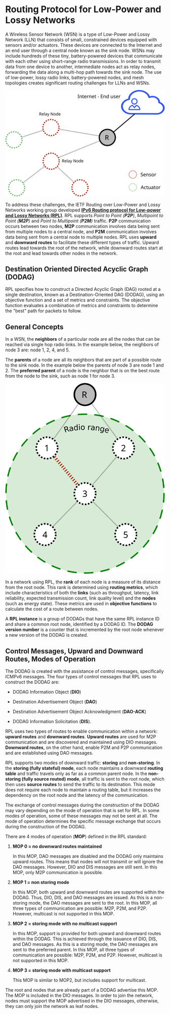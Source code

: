 # Routing Protocol for Low-Power and Lossy Networks

A Wireless Sensor Network (WSN) is a type of Low-Power and Lossy Network (LLN) 
that consists of small, constrained devices equipped with sensors and/or actuators. 
These devices are connected to the Internet and an end user through a central node 
known as the sink node. 
WSNs may include hundreds of these tiny, battery-powered devices that communicate 
with each other using short-range radio transmissions. 
In order to transmit data from one device to another, intermediate nodes act as relay nodes, 
forwarding the data along a multi-hop path towards the sink node. 
The use of low-power, lossy radio links, battery-powered nodes, 
and mesh topologies creates significant routing challenges for LLNs and WSNs.

![Empty RPL network](assets/rpl_intro/rpl_intro2.svg)

To address these challenges, the IETF Routing over Low-Power and Lossy Networks working group developed 
[**IPv6 Routing protocol for Low-power and Lossy Networks (RPL)**](https://datatracker.ietf.org/doc/html/rfc6550). RPL supports *Point to Point (**P2P**)*, *Multipoint to Point (**M2P**)* and *Point to Multipoint (**P2M**)* traffic. 
**P2P** communication occurs between two nodes, **M2P** communication involves 
data being sent from multiple nodes to a central node, and **P2M** communication 
involves data being sent from a central node to multiple nodes. RPL uses **upward** 
and **downward routes** to facilitate these different types of traffic. Upward routes 
lead towards the root of the network, while downward routes start at the root and lead 
towards other nodes in the network.

## Destination Oriented Directed Acyclic Graph (DODAG)

RPL specifies how to construct a Directed Acyclic Graph (DAG) rooted at a single destination, 
known as a Destination-Oriented DAG (DODAG), using an objective function and a set of metrics and constraints. 
The objective function evaluates a combination of metrics and constraints to determine 
the "best" path for packets to follow.

## General Concepts ##

In a WSN, the **neighbors** of a particular node are all the nodes that can be reached via single hop radio links.
In the example below, the neighbors of node 3 are: node 1, 2, 4, and 5. 

The **parents** of a node are all its neighbors that are part of a possible route to the sink node. 
In the example below the parents of node 3 are node 1 and 2. The **preferred parent** 
of a node is the neighbor that is on the best route from the node to the sink, such as node 1 for node 3.  

![Empty RPL network](assets/rpl_intro/rpl_intro1.svg)

In a network using RPL, the **rank** of each node is a measure of its distance from the root node. 
This rank is determined using **routing metrics**, which include characteristics of both 
the **links** (such as throughput, latency, link reliability, expected transmission count, 
link quality level) and the **nodes** (such as energy state). 
These metrics are used in **objective functions** to calculate the cost of a route between nodes. 

A **RPL instance** is a group of DODAGs that have the same RPL instance ID and share a common root node, 
identified by a DODAG ID. The **DODAG version number** is a counter that is incremented by the root node 
whenever a new version of the DODAG is created.

## Control Messages, Upward and Downward Routes,  Modes of Operation ##

The DODAG is created with the assistance of control messages, specifically ICMPv6 messages. 
The four types of control messages that RPL uses to construct the DODAG are:

- DODAG Information Object (**DIO**)

- Destination Advertisement Object (**DAO**)

- Destination Advertisement Object Acknowledgment (**DAO-ACK**)

- DODAG Information Solicitation (**DIS**).

RPL uses two types of routes to enable communication within a network: **upward routes** and **downward routes**. 
**Upward routes** are used for M2P communication and are discovered and maintained using DIO messages. 
**Downward routes**, on the other hand, enable P2M and P2P communication and are established using DAO messages.

RPL supports two modes of downward traffic: **storing** and **non-storing**. In the **storing (fully stateful) mode**, 
each node maintains a downward **routing table** and traffic travels only as far as a common parent node. 
In the **non-storing (fully source routed) mode**, all traffic is sent to the root node, which then uses **source routes** to send 
the traffic to its destination. This mode does not require each node to maintain a routing table, but it increases the dependency 
on the root node and the latency of the communication.

The exchange of control messages during the construction of the DODAG may vary depending on the mode of operation that is set for RPL.
In some modes of operation, some of these messages may not be sent at all. 
The mode of operation determines the specific message exchange that occurs during the construction of the DODAG.

There are 4 modes of operation (**MOP**) defined in the RPL standard:

1. **MOP 0 = no downward routes maintained**

    In this MOP, DAO messages are disabled and the DODAG only maintains upward routes. 
    This means that nodes will not transmit or will ignore the DAO messages. 
    However, DIO and DIS messages are still sent. In this MOP, only M2P communication is possible.

2. **MOP 1 = non storing mode**

    In this MOP, both upward and downward routes are supported within the DODAG. 
    Thus, DIO, DIS, and DAO messages are issued. 
    As this is a non-storing mode, the DAO messages are sent to the root. 
    In this MOP, all three types of communication are possible: M2P, P2M, and P2P. 
    However, multicast is not supported in this MOP.

3. **MOP 2 = storing mode with no multicast support**

    In this MOP, support is provided for both upward and downward routes within the DODAG. 
    This is achieved through the issuance of DIO, DIS, and DAO messages. 
    As this is a storing mode, the DAO messages are sent to the preferred parent. 
    In this MOP, all three types of communication are possible: M2P, P2M, and P2P.
    However, multicast is not supported in this MOP.

4. **MOP 3 = storing mode with multicast support**

    This MOP is similar to MOP2, but includes support for multicast. 

The root and nodes that are already part of a DODAG advertise this MOP. 
The MOP is included in the DIO messages. 
In order to join the network, nodes must support the MOP advertised in the DIO messages, 
otherwise, they can only join the network as leaf nodes.



